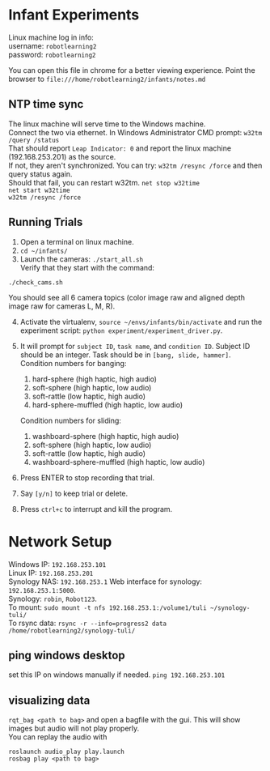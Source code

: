 # Infant Experiments
Linux machine log in info:   
username: `robotlearning2`  
password: `robotlearning2`  

You can open this file in chrome for a better viewing experience.
Point the browser to 
`file:///home/robotlearning2/infants/notes.md` 


## NTP time sync 
The linux machine will serve time to the Windows machine.   
Connect the two via ethernet. 
In Windows Administrator CMD prompt: 
`w32tm /query /status`  
That should report `Leap Indicator: 0` and report the linux machine (192.168.253.201) as the source.  
If not, they aren't synchronized.  You can try: 
`w32tm /resync /force`  and then query status again.   
Should that fail, you can restart w32tm. 
`net stop w32time`  
`net start w32time`  
`w32tm /resync /force`   

## Running Trials
1. Open a terminal on linux machine. 
2. `cd ~/infants/`
3. Launch the cameras: `./start_all.sh`   
Verify that they start with the command:   
```
./check_cams.sh
```  
You should see all 6 camera topics (color image raw and aligned depth image raw for cameras L, M, R).   

4. Activate the virtualenv, `source ~/envs/infants/bin/activate` and run the experiment script: 
`python experiment/experiment_driver.py`.
5. It will prompt for `subject ID`, `task name`, and `condition ID`. 
Subject ID should be an integer. Task should be in `[bang, slide, hammer]`.    
    Condition numbers for banging: 
    1. hard-sphere              (high haptic, high audio)
    2. soft-sphere              (high haptic, low audio)
    3. soft-rattle              (low haptic, high audio)
    4. hard-sphere-muffled      (high haptic, low audio)

    Condition numbers for sliding: 
    1. washboard-sphere         (high haptic, high audio)
    2. soft-sphere              (high haptic, low audio)
    3. soft-rattle              (low haptic, high audio)
    4. washboard-sphere-muffled (high haptic, low audio)

6. Press ENTER to stop recording that trial. 
7. Say `[y/n]` to keep trial or delete. 
8. Press `ctrl+c` to interrupt and kill the program. 

# Network Setup
Windows IP: `192.168.253.101`  
Linux IP: `192.168.253.201`   
Synology NAS: `192.168.253.1` 
Web interface for synology: `192.168.253.1:5000`.   
Synology: `robin`, `Robot123`.  
To mount: `sudo mount -t nfs 192.168.253.1:/volume1/tuli ~/synology-tuli/`    
To rsync data: `rsync -r --info=progress2 data /home/robotlearning2/synology-tuli/`   

## ping windows desktop 
set this IP on windows manually if needed. 
`ping 192.168.253.101`

## visualizing data
`rqt_bag <path to bag>` and open a bagfile with the gui. This will show images but audio will not play properly.   
You can replay the audio with 
```
roslaunch audio_play play.launch
rosbag play <path to bag>
```
